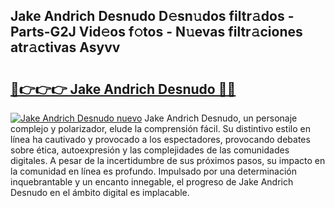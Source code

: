 ## Jake Andrich Desnudo D𝚎sn𝚞dos filtr𝚊dos - Parts-G2J Vid𝚎os f𝚘tos - N𝚞evas filtr𝚊ciones atr𝚊ctivas Asyvv

# <h2><a href="http://mb8dqy8.tromn.icu/?c=Jake+Andrich+Desnudo">🔗👉👉👉 Jake Andrich Desnudo 🔗🔗</a></h2>

[![Jake Andrich Desnudo nuevo](https://i.imgur.com/pEAQMta.gif)](http://mb8dqy8.tromn.icu/?c=Jake+Andrich+Desnudo)
Jake Andrich Desnudo, un personaje complejo y polarizador, elude la comprensión fácil. Su distintivo estilo en línea ha cautivado y provocado a los espectadores, provocando debates sobre ética, autoexpresión y las complejidades de las comunidades digitales. A pesar de la incertidumbre de sus próximos pasos, su impacto en la comunidad en línea es profundo. Impulsado por una determinación inquebrantable y un encanto innegable, el progreso de Jake Andrich Desnudo en el ámbito digital es implacable.
